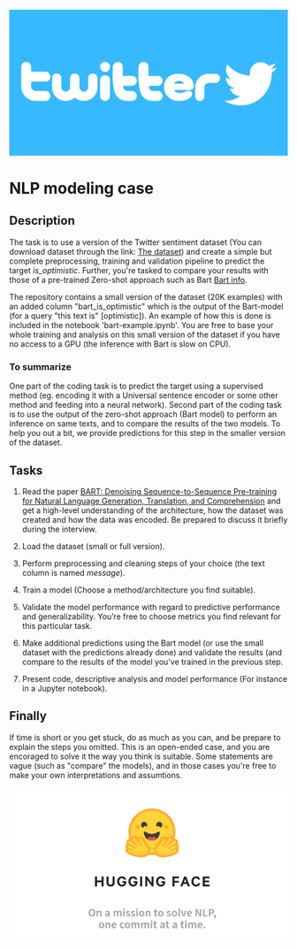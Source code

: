 
![Twitter](twitter.jpg)

# NLP modeling case

## Description

The task is to use a version of the Twitter sentiment dataset (You can download dataset through the link: [The dataset](https://drive.google.com/file/d/13mAaFqCrscUYkoITf4rZ6qG9ptAlIJVb/view?usp=sharing)) and create a simple but complete preprocessing, training and validation pipeline to predict the target *is_optimistic*. 
Further, you're tasked to compare your results with those of a pre-trained Zero-shot approach such as Bart [Bart info](https://huggingface.co/transformers/model_doc/bart.html).


The repository contains a small version of the dataset (20K examples) with an added column "bart_is_optimistic" which is the output of the Bart-model (for a query "this text is" [optimistic]). An example of how this is done is included in the notebook 'bart-example.ipynb'. You are free to base your whole training and analysis on this small version of the dataset if you have no access to a GPU (the inference with Bart is slow on CPU). 

### To summarize 

One part of the coding task is to predict the target using a supervised method (eg. encoding it with a Universal sentence encoder or some other method and feeding into a neural network). Second part of the coding task is to use the output of the zero-shot approach (Bart model) to perform an inference on same texts, and to compare the results of the two models. To help you out a bit, we provide predictions for this step in the smaller version of the dataset. 


## Tasks

1. Read the paper [BART: Denoising Sequence-to-Sequence Pre-training for Natural Language Generation, Translation, and Comprehension](https://arxiv.org/abs/1910.13461) and get a high-level understanding of the architecture, how the dataset was created and how the data was encoded. Be prepared to discuss it briefly during the interview.

2. Load the dataset (small or full version). 

3. Perform preprocessing and cleaning steps of your choice (the text column is named *message*).

4. Train a model (Choose a method/architecture you find suitable).

5. Validate the model performance with regard to predictive performance and generalizability. You’re free to choose metrics you find relevant for this particular task.

6. Make additional predictions using the Bart model (or use the small dataset with the predictions already done) and validate the results (and compare to the results of the model you've trained in the previous step.

7. Present code, descriptive analysis and model performance (For instance in a Jupyter notebook).

## Finally

If time is short or you get stuck, do as much as you can, and be prepare to explain the steps you omitted. 
This is an open-ended case, and you are encoraged to solve it the way you think is suitable. Some statements are vague (such as "compare" the models), and in those cases you're free to make your own interpretations and assumtions. 


![Huggingface](huggingface.png)